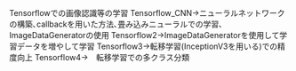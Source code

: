 Tensorflowでの画像認識等の学習
Tensorflow_CNN→ニューラルネットワークの構築､callbackを用いた方法､畳み込みニューラルでの学習､ImageDataGeneratorの使用
Tensorflow2→ImageDataGeneratorを使用して学習データを増やして学習
Tensorflow3→転移学習(InceptionV3を用いる)での精度向上
Tensorflow4→　転移学習での多クラス分類
